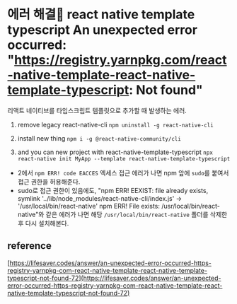 # 에러 해결🔑 react native template typescript An unexpected error occurred: "https://registry.yarnpkg.com/react-native-template-react-native-template-typescript: Not found"

리액트 네이티브를 타입스크립트 템플릿으로 추가할 때 발생하는 에러.

1. remove legacy react-native-cli
`npm uninstall -g react-native-cli`

2. install new thing
`npm i -g @react-native-community/cli`

3. and you can new project with react-native-template-typescript
`npx react-native init MyApp --template react-native-template-typescript`

- 2에서 `npm ERR! code EACCES` 엑세스 접근 에러가 나면 npm 앞에 `sudo`를 붙여서 접근 권한을 허용해준다.
- sudo로 접근 권한이 있음에도, 
  "npm ERR! EEXIST: file already exists, symlink '../lib/node_modules/react-native-cli/index.js' -> '/usr/local/bin/react-native'
  npm ERR! File exists: /usr/local/bin/react-native"와 같은 에러가 나면 해당 `/usr/local/bin/react-native` 폴더를 삭제한 후 다시 설치해본다.

## reference

[https://lifesaver.codes/answer/an-unexpected-error-occurred-https-registry-yarnpkg-com-react-native-template-react-native-template-typescript-not-found-72](https://lifesaver.codes/answer/an-unexpected-error-occurred-https-registry-yarnpkg-com-react-native-template-react-native-template-typescript-not-found-72)
